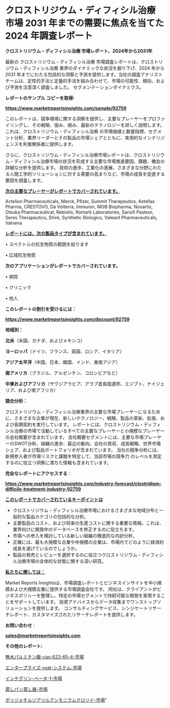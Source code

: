 # クロストリジウム・ディフィシル治療 市場 2031 年までの需要に焦点を当てた 2024 年調査レポート

<strong>クロストリジウム・ディフィシル治療 市場レポート、2024年から2031年</strong>

最新の クロストリジウム・ディフィシル治療 市場調査レポートは、クロストリジウム・ディフィシル治療 業界のダイナミックな状況を掘り下げ、2024 年から 2031 年までにわたる包括的な洞察と予測を提供します。当社の調査アナリスト チームは、定性的手法と定量的手法を組み合わせて、市場の可能性、傾向、および予測を注意深く調査しました。 セグメンテーションダイナミクス。



<strong>レポートのサンプル コピーを取得:</strong> <a href=https://www.marketreportsinsights.com/sample/92759>

<strong><u>https://www.marketreportsinsights.com/sample/92759</u></strong></a>

このレポートは、競争環境に関する洞察を提供し、主要なプレーヤーをプロファイリングし、その戦略、強み、弱み、最新のテクノロジーを詳しく説明します。 これは、クロストリジウム・ディフィシル治療 の市場価値と数量指標、セグメント分析、業界リーダーとその製品の市場シェアとともに、実用的なインテリジェンスを利害関係者に提供します。

さらに、クロストリジウム・ディフィシル治療市場レポートは、クロストリジウム・ディフィシル治療市場の状況を形成する主要な市場推進要因、課題、機会の詳細な分析を提供します。 技術の進歩、工業化の進展、さまざまな分野にわたる人間工学的ソリューションに対する需要の高まりなど、市場の成長を促進する要因を調査します。



<strong><u>次の主要なプレーヤーがレポートでカバーされています。</u></strong>

Actelion Pharmaceuticals, Merck, Pfizer, Summit Therapeutics, Astellas Pharma, CRESTOVO, Da Volterra, Immuron, MGB Biopharma, Novartis, Otsuka Pharmaceutical, Rebiotix, Romark Laboratories, Sanofi Pasteur, Seres Therapeutics, Shire, Synthetic Biologics, Valeant Pharmaceuticals, Valneva



<strong><u><b>レポートには、次の製品タイプが含まれています。</b></u></strong>

• スペクトルの抗生物質の範囲を絞ります

• 広域抗生物質



<strong><b>次のアプリケーションがレポートでカバーされています。</b></strong>

• 病院

• クリニック

• 他人



<strong><b>このレポートの割引を受けるには：</b></strong><a href=https://www.marketreportsinsights.com/discount/92759>

<strong><u>https://www.marketreportsinsights.com/discount/92759</u></strong></a>



<strong>地域別：</strong>



<strong>北米</strong>（米国、カナダ、およびメキシコ）



<strong>ヨーロッパ</strong>（ドイツ、フランス、英国、ロシア、イタリア）



<strong>アジア太平洋</strong>（中国、日本、韓国、インド、東南アジア）



<strong>南アメリカ</strong>（ブラジル、アルゼンチン、コロンビアなど）



<strong>中東およびアフリカ</strong>（サウジアラビア、アラブ首長国連邦、エジプト、ナイジェリア、および南アフリカ）



<strong>競合分析：</strong>

クロストリジウム・ディフィシル治療業界の主要な市場プレーヤーになるために、さまざまな企業が現在、新しいテクノロジー、戦略、製品の革新、拡張、および長期契約を実行しています。 レポートには、クロストリジウム・ディフィシル治療の市場で活動しているすべての主要なプレーヤーと小規模なプレーヤーの会社概要が含まれています。 会社概要セグメントには、主要な市場プレーヤーのSWOT分析、組織の進歩、最近の動向、会社の買収、成長戦略、世界市場シェア、および製品ポートフォリオが含まれています。 当社の競争分析には、新規参入者が市場リスクと課題を特定して、当該市場の競争力 のレベルを測定するのに役立つ洞察に満ちた情報も含まれています。



<strong>完全なレポートにアクセスする</strong>：

<a href=https://www.marketreportsinsights.com/industry-forecast/clostridium-difficile-treatment-industry-92759>

<strong><u>https://www.marketreportsinsights.com/industry-forecast/clostridium-difficile-treatment-industry-92759</u></strong></a>



<strong><u><b>このレポートでカバーされているキーポイントは</b></u></strong>
<ul>
  <li>クロストリジウム・ディフィシル治療市場におけるさまざまな地域分布と一般的な製品カテゴリの包括的な分析。</li>
  <li>主要製品のコスト、および将来の生産コストに関する重要な情報。これは、業界向けに開発中のデータベースを修正するのに役立ちます。</li>
  <li>市場への参入を検討している新しい組織の徹底的な内訳分析。</li>
  <li>正確には、最も大規模な企業や中規模の企業は、市場内でどのように経済的成長を遂げているのでしょうか。</li>
  <li>製品の発売とレビューを選択するのに役立つクロストリジウム・ディフィシル治療市場の全体的な状態に関する深い研究。</li>
</ul>


<strong><u><b>私たちに関しては：</b></u></strong>

Market Reports Insightsは、市場調査レポートとビジネスインサイトを中小規模および大規模企業に提供する市場調査会社です。 同社は、クライアントがビジネスポリシーを整理し、特定の市場セグメントで持続可能な開発を実現することをサポートしています。 投資アドバイスからデータ収集までワンストップソリューションを提供します。 コンサルティングサービス、シンジケートリサーチレポート、カスタマイズされたリサーチレポートを提供します。



<strong><b>お問い合わせ</b></strong>：

<a href=mailto:sales@marketreportsinsights.com>

<strong><u>sales@marketreportsinsights.com</u></strong></a>



<strong>その他のレポート:</strong>

<a href=https://www.linkedin.com/pulse/無水パルミチン酸-cas-623-65-4-市場-2030-年までの需要に焦点を当てた-supcf/>無水パルミチン酸-cas-623-65-4-市場</a>

<a href=https://www.linkedin.com/pulse/エンタープライズ-vsat-システム-市場-2030-年までの需要に焦点を当てた-aqrof/>エンタープライズ-vsat-システム-市場</a>

<a href=https://www.linkedin.com/pulse/インテグリン-ベータ-1-市場-2023-推進要因と成長機会-2030-dslmf/>インテグリン-ベータ-1-市場</a>

<a href=https://www.linkedin.com/pulse/蒸しパン蒸し器-市場-2023-最新の-cagr-および成長分析-2030-cluif/>蒸しパン蒸し器-市場</a>

<a href=https://www.linkedin.com/pulse/ポリジメチルジアリルアンモニウムクロリド-市場-2030-年までの需要に焦点を当てた-ndbjf/>ポリジメチルジアリルアンモニウムクロリド-市場</a>"

